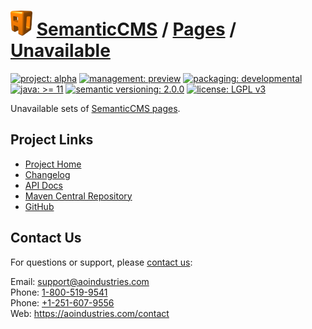 # [<img src="ao-logo.png" alt="AO Logo" width="35" height="40">](https://github.com/aoindustries) [SemanticCMS](https://github.com/aoindustries/semanticcms) / [Pages](https://github.com/aoindustries/semanticcms-pages) / [Unavailable](https://github.com/aoindustries/semanticcms-pages-unavailable)

[![project: alpha](https://semanticcms.com/ao-badges/project-alpha.svg)](https://aoindustries.com/life-cycle#project-alpha)
[![management: preview](https://semanticcms.com/ao-badges/management-preview.svg)](https://aoindustries.com/life-cycle#management-preview)
[![packaging: developmental](https://semanticcms.com/ao-badges/packaging-developmental.svg)](https://aoindustries.com/life-cycle#packaging-developmental)  
[![java: &gt;= 11](https://semanticcms.com/ao-badges/java-11.svg)](https://docs.oracle.com/en/java/javase/11/docs/api/)
[![semantic versioning: 2.0.0](https://semanticcms.com/ao-badges/semver-2.0.0.svg)](http://semver.org/spec/v2.0.0.html)
[![license: LGPL v3](https://semanticcms.com/ao-badges/license-lgpl-3.0.svg)](https://www.gnu.org/licenses/lgpl-3.0)

Unavailable sets of [SemanticCMS pages](https://github.com/aoindustries/semanticcms-pages).

## Project Links
* [Project Home](https://semanticcms.com/pages/unavailable/)
* [Changelog](https://semanticcms.com/pages/unavailable/changelog)
* [API Docs](https://semanticcms.com/pages/unavailable/apidocs/)
* [Maven Central Repository](https://search.maven.org/artifact/com.semanticcms/semanticcms-pages-unavailable)
* [GitHub](https://github.com/aoindustries/semanticcms-pages-unavailable)

## Contact Us
For questions or support, please [contact us](https://aoindustries.com/contact):

Email: [support@aoindustries.com](mailto:support@aoindustries.com)  
Phone: [1-800-519-9541](tel:1-800-519-9541)  
Phone: [+1-251-607-9556](tel:+1-251-607-9556)  
Web: https://aoindustries.com/contact
